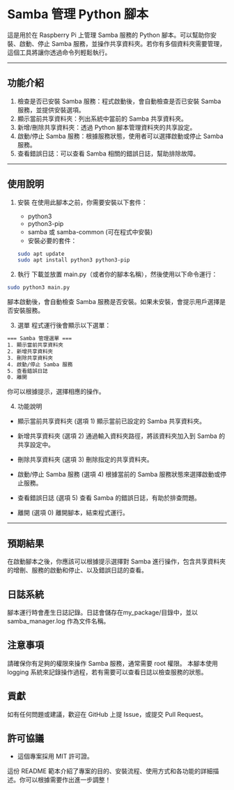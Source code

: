 # Samba 管理 Python 腳本
這是用於在 Raspberry Pi 上管理 Samba 服務的 Python 腳本。可以幫助你安裝、啟動、停止 Samba 服務，並操作共享資料夾。若你有多個資料夾需要管理，這個工具將讓你透過命令列輕鬆執行。

---

## 功能介紹
1. 檢查是否已安裝 Samba 服務：程式啟動後，會自動檢查是否已安裝 Samba 服務，並提供安裝選項。
2. 顯示當前共享資料夾：列出系統中當前的 Samba 共享資料夾。
3. 新增/刪除共享資料夾：透過 Python 腳本管理資料夾的共享設定。
4. 啟動/停止 Samba 服務：根據服務狀態，使用者可以選擇啟動或停止 Samba 服務。
5. 查看錯誤日誌：可以查看 Samba 相關的錯誤日誌，幫助排除故障。

---

## 使用說明
1. 安裝
    在使用此腳本之前，你需要安裝以下套件：
    - python3
    - python3-pip
    - samba 或 samba-common (可在程式中安裝)
    - 安裝必要的套件：

    ```bash
    sudo apt update
    sudo apt install python3 python3-pip
    ```
2. 執行
    下載並放置 main.py（或者你的腳本名稱），然後使用以下命令運行：

```bash
sudo python3 main.py
```
腳本啟動後，會自動檢查 Samba 服務是否安裝。如果未安裝，會提示用戶選擇是否安裝服務。

3. 選單
    程式運行後會顯示以下選單：

```bash
=== Samba 管理選單 ===
1. 顯示當前共享資料夾
2. 新增共享資料夾
3. 刪除共享資料夾
4. 啟動/停止 Samba 服務
5. 查看錯誤日誌
0. 離開
```

你可以根據提示，選擇相應的操作。

4. 功能說明

- 顯示當前共享資料夾 (選項 1)
    顯示當前已設定的 Samba 共享資料夾。

- 新增共享資料夾 (選項 2)
    通過輸入資料夾路徑，將該資料夾加入到 Samba 的共享設定中。

- 刪除共享資料夾 (選項 3)
    刪除指定的共享資料夾。

- 啟動/停止 Samba 服務 (選項 4)
    根據當前的 Samba 服務狀態來選擇啟動或停止服務。

- 查看錯誤日誌 (選項 5)
    查看 Samba 的錯誤日誌，有助於排查問題。

- 離開 (選項 0)
    離開腳本，結束程式運行。

---

## 預期結果
在啟動腳本之後，你應該可以根據提示選擇對 Samba 進行操作，包含共享資料夾的增刪、服務的啟動和停止、以及錯誤日誌的查看。

## 日誌系統
腳本運行時會產生日誌記錄。日誌會儲存在my_package/目錄中，並以 samba_manager.log 作為文件名稱。

## 注意事項
請確保你有足夠的權限來操作 Samba 服務，通常需要 root 權限。
本腳本使用 logging 系統來記錄操作過程，若有需要可以查看日誌以檢查服務的狀態。

## 貢獻
如有任何問題或建議，歡迎在 GitHub 上提 Issue，或提交 Pull Request。

## 許可協議
- 這個專案採用 MIT 許可證。

這份 README 範本介紹了專案的目的、安裝流程、使用方式和各功能的詳細描述。你可以根據需要作出進一步調整！